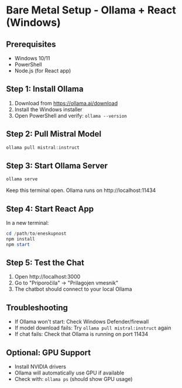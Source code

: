 # Bare Metal Setup - Ollama + React (Windows)

## Prerequisites
- Windows 10/11
- PowerShell
- Node.js (for React app)

## Step 1: Install Ollama
1. Download from https://ollama.ai/download
2. Install the Windows installer
3. Open PowerShell and verify: `ollama --version`

## Step 2: Pull Mistral Model
```powershell
ollama pull mistral:instruct
```

## Step 3: Start Ollama Server
```powershell
ollama serve
```
Keep this terminal open. Ollama runs on http://localhost:11434

## Step 4: Start React App
In a new terminal:
```powershell
cd /path/to/eneskupnost
npm install
npm start
```

## Step 5: Test the Chat
1. Open http://localhost:3000
2. Go to "Priporočila" → "Prilagojen vmesnik"
3. The chatbot should connect to your local Ollama

## Troubleshooting
- If Ollama won't start: Check Windows Defender/firewall
- If model download fails: Try `ollama pull mistral:instruct` again
- If chat fails: Check that Ollama is running on port 11434

## Optional: GPU Support
- Install NVIDIA drivers
- Ollama will automatically use GPU if available
- Check with: `ollama ps` (should show GPU usage)
